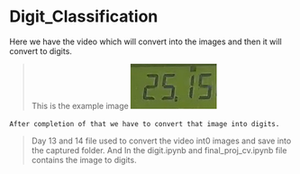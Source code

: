 # Digit_Classification

Here we have the video which will convert into the images and then it will convert to digits.
> This is the example image 
![](https://github.com/tincharlie/Digit_Classification/blob/main/newframe9.5_sec.jpg)

`After completion of that we have to convert that image into digits.`


> Day 13 and 14 file used to convert the video int0 images and save into the captured folder.
And
> In the digit.ipynb and final_proj_cv.ipynb file contains the image to digits.
